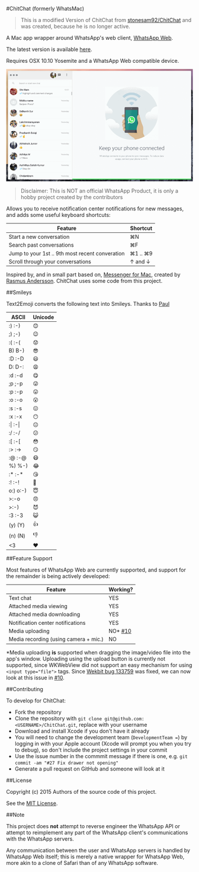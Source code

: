 #ChitChat (formerly WhatsMac)
> This is a modified Version of ChitChat from [stonesam92/ChitChat](https://github.com/stonesam92/ChitChat) and was created, because he is no longer active.

A Mac app wrapper around WhatsApp's web client, [WhatsApp Web](https://web.whatsapp.com).

The latest version is available [here](https://github.com/Neo11/ChitChat/releases/latest).

Requires OSX 10.10 Yosemite and a WhatsApp Web compatible device.

![WhatsMac Screenshot](/ScreenShot.png "ChitChat Screenshot")

> Disclaimer: This is NOT an official WhatsApp Product, it is only a hobby project created by the contributors

Allows you to receive notification center notifications for new messages, and adds some useful keyboard shortcuts:

| Feature                                        | Shortcut  |
|------------------------------------------------|-----------|
| Start a new conversation                       | ⌘N        |
| Search past conversations                      | ⌘F        |
| Jump to your 1st .. 9th most recent converation| ⌘1 .. ⌘9  |
| Scroll through your conversations              | ↑ and ↓   |

Inspired by, and in small part based on, [Messenger for Mac](http://fbmacmessenger.rsms.me/), created by [Rasmus Andersson](https://twitter.com/rsms). ChitChat uses some code from this project.

##Smileys

Text2Emoji converts the following text into Smileys. Thanks to [Paul](https://github.com/c-o-m-m-a-n-d-e-r)

|ASCII        |Unicode|
|-------------|-------|
|:) :-)       |😊     |
|;) ;-)       |😉     |
|:( :-(       |😟     |
|B)  B-)      |😎     |
|:D :-D       |😃     |
|D: D-:       |😩     |
|:d :-d       |😋     |
|;p ;-p       |😜     |
|:p :-p       |😛     |
|:o :-o       |😮     |
|:s :-s       |😖     |
|:x :-x       |😶     |
|:\| :-\|     |😐     |
|:/ :-/       |😕     |
|:[ :-[       |😳     |
|:> :->       |😏     |
|:@ :-@       |😷     |
|%) %-)       |😂     |
|:\* :-\*     |😘     |
|:! :-!       |😬     |
|o:) o:-)     |😇     |
|>:-o         |😠     |
|>:-)         |😈     |
|:3 :-3       |😺     |
|(y) (Y)      |👍     |
|(n) (N)      |👎     |
|<3           |❤️     |

##Feature Support

Most features of WhatsApp Web are currently supported, and support for the remainder is being actively developed:

| Feature                                 | Working?  |
|-----------------------------------------|-----------|
| Text chat                               | YES       |
| Attached media viewing                  | YES       |
| Attached media downloading              | YES       |
| Notification center notifications       | YES       |
| Media uploading                         | NO\* [#10](https://github.com/Neo11/ChitChat/issues/10)     |
| Media recording (using camera + mic.)   | NO        |

\*Media uploading **is** supported when dragging the image/video file into the app's window. Uploading using the upload button is currently not supported, since WKWebView did not support an easy mechanism for using `<input type="file">` tags. Since [Wekbit bug 133759](https://bugs.webkit.org/show_bug.cgi?id=137759) was fixed, we can now look at this issue in [#10](https://github.com/Neo11/ChitChat/issues/11).

##Contributing

To develop for ChitChat:
* Fork the repository
* Clone the repository with ```git clone git@github.com:<USERNAME>/ChitChat.git```, replace <USERNAME> with your username
* Download and install Xcode if you don't have it already
* You will need to change the development team (```DevelopmentTeam =```) by logging in with your Apple account (Xcode will prompt you when you try to debug), so don't include the project settings in your commit
* Use the issue number in the commmit message if there is one, e.g. ```git commit -am "#27 Fix drawer not opening"```
* Generate a pull request on GitHub and someone will look at it

##License

Copyright (c) 2015 Authors of the source code of this project.

See the [MIT License](./LICENSE.md).

##Note

This project does **not** attempt to reverse engineer the WhatsApp API or attempt to reimplement any part of the WhatsApp client's communications with the WhatsApp servers.

Any communication between the user and WhatsApp servers is handled by WhatsApp Web itself; this is merely a native wrapper for WhatsApp Web, more akin to a clone of Safari than of any WhatsApp software.
